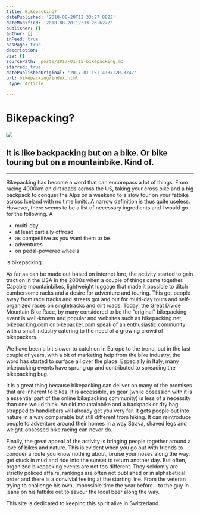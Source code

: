 ```yaml
---
title: Bikepacking?
datePublished: '2018-08-20T12:33:27.882Z'
dateModified: '2018-08-20T12:33:26.627Z'
publisher: {}
author: []
inFeed: true
hasPage: true
description: ''
via: {}
sourcePath: _posts/2017-01-15-bikepacking.md
starred: true
datePublishedOriginal: '2017-01-15T14:37:20.374Z'
url: bikepacking/index.html
_type: Article

---
```

# Bikepacking?
![](https://the-grid-user-content.s3-us-west-2.amazonaws.com/00117383-c83f-48ee-8547-66ea9367fdf6.jpg)

## It is like backpacking but on a bike. Or bike touring but on a mountainbike. Kind of.

---

Bikepacking has become a word that can encompass a lot of things. From racing 4000km on dirt roads across the US, taking your cross bike and a big backpack to conquer the Alps on a weekend to a slow tour on your fatbike across Iceland with no time limits. A narrow definition is thus quite useless. However, there seems to be a list of necessary ingredients and I would go for the following. A

* multi-day
* at least partially offroad
* as competitive as you want them to be
* adventures
* on pedal-powered wheels

is bikepacking.

As far as can be made out based on internet lore, the activity started to gain traction in the USA in the 2000s when a couple of things came together. Capable mountainbikes, lightweight luggage that made it possible to ditch cumbersome racks and a desire for adventure and touring. This got people away from race tracks and streets got and out for multi-day tours and self-organized races on singletracks and dirt roads. Today, the Great Divide Mountain Bike Race, by many considered to be the "original" bikepacking event is well-known and popular and websites such as bikepacking.net, bikepacking.com or bikepacker.com speak of an enthusiastic community with a small industry catering to the need of a growing crowd of bikepackers.

We have been a bit slower to catch on in Europe to the trend, but in the last couple of years, with a bit of marketing help from the bike industry, the word has started to surface all over the place. Especially in Italy, many bikepacking events have sprung up and contributed to spreading the bikepacking bug.

It is a great thing because bikepacking can deliver on many of the promises that are inherent to bikes. It is accessible, as gear (while obsession with it is a essential part of the online bikepacking community) is less of a necessity than one would think. An old mountainbike and a backpack or dry bag strapped to handlebars will already get you very far. It gets people out into nature in a way comparable but still different from hiking. It can reintroduce people to adventure around their homes in a way Strava, shaved legs and weight-obsessed bike racing can never do.

Finally, the great appeal of the activity is bringing people together around a love of bikes and nature. This is evident when you go out with friends to conquer a route you know nothing about, bruise your noses along the way, get stuck in mud and ride into the sunset to return another day. But often, organized bikepacking events are not too different. They seldomly are strictly policed affairs, rankings are often not published or in alphabetical order and there is a convivial feeling at the starting line. From the veteran trying to challenge his own, impossible time the year before - to the guy in jeans on his fatbike out to savour the local beer along the way.

This site is dedicated to keeping this spirit alive in Switzerland.